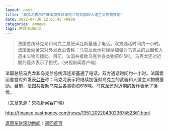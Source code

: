 ```yaml
---
layout: post
title: "马克龙表示将继续加强对乌克兰的武器和人道主义物质援助"
date: 2022-04-30 22:03:43 +0800
categories: emnews
tags: 东财滚动新闻
---
```

> 法国总统马克龙和乌克兰总统泽连斯基通了电话。双方通话时间约一小时。法国爱丽舍宫对外发表公告称：马克龙表示将继续加强对乌克兰的武器和人道主义物质援助。目前，法国共援助乌克兰各类物资615吨。马克龙还对近期的轰炸表示了担忧。（央视新闻客户端）

<p>法国总统马克龙和乌克兰总统泽连斯基通了电话。双方通话时间约一小时。法国爱丽舍宫对外发表<span id="Info.3332"><a href="http://data.eastmoney.com/notices/" class="infokey">公告</a></span>称：马克龙表示将继续加强对乌克兰的武器和人道主义物质援助。目前，法国共援助乌克兰各类物资615吨。马克龙还对近期的轰炸表示了担忧。</p><p class="em_media">（文章来源：央视新闻客户端）</p>

<http://finance.eastmoney.com/news/1351,202204302367452361.html>

[返回东财滚动新闻](//finews.withounder.com/emnews/)｜[返回首页](//finews.withounder.com/)